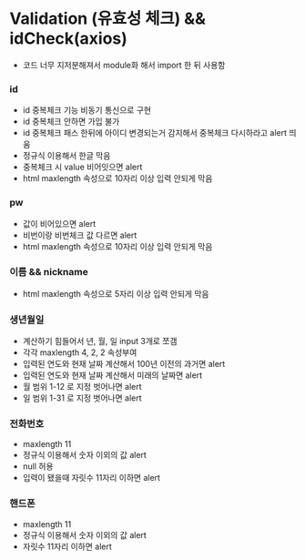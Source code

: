 # Validation (유효성 체크) && idCheck(axios)

- 코드 너무 지저분해져서 module화 해서 import 한 뒤 사용함

### id

- id 중복체크 기능 비동기 통신으로 구현
- id 중복체크 안하면 가입 불가
- id 중복체크 패스 한뒤에 아이디 변경되는거 감지해서 중복체크 다시하라고 alert 띄움
- 정규식 이용해서 한글 막음
- 중복체크 시 value 비어잇으면 alert
- html maxlength 속성으로 10자리 이상 입력 안되게 막음

### pw

- 값이 비어있으면 alert
- 비번이랑 비번체크 값 다르면 alert
- html maxlength 속성으로 10자리 이상 입력 안되게 막음

### 이름 && nickname

- html maxlength 속성으로 5자리 이상 입력 안되게 막음

### 생년월일

- 계산하기 힘들어서 년, 월, 일 input 3개로 쪼갬
- 각각 maxlength 4, 2, 2 속성부여
- 입력된 연도와 현재 날짜 계산해서 100년 이전의 과거면 alert
- 입력된 연도와 현재 날짜 계산해서 미래의 날짜면 alert
- 월 범위 1-12 로 지정 벗어나면 alert
- 일 범위 1-31 로 지정 벗어나면 alert

### 전화번호

- maxlength 11
- 정규식 이용해서 숫자 이외의 값 alert
- null 허용
- 입력이 됐을때 자릿수 11자리 이하면 alert

### 핸드폰

- maxlength 11
- 정규식 이용해서 숫자 이외의 값 alert
- 자릿수 11자리 이하면 alert
